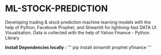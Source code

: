 # ML-STOCK-PREDICTION
Developing trading & stock prediction machine learning models with the help of Python, Facebook Prophet, and Streamlit for lightning-fast DATA UI Visualisation. Data is collected with the help of Yahoo Finance - Python Library

**Install Dependencies locally :**
'''
pip install streamlit prophet yfinance
'''
